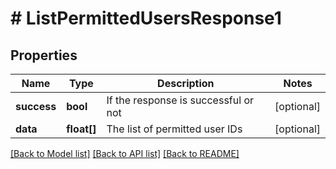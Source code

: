 # # ListPermittedUsersResponse1

## Properties

Name | Type | Description | Notes
------------ | ------------- | ------------- | -------------
**success** | **bool** | If the response is successful or not | [optional]
**data** | **float[]** | The list of permitted user IDs | [optional]

[[Back to Model list]](../../README.md#models) [[Back to API list]](../../README.md#endpoints) [[Back to README]](../../README.md)
